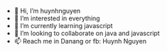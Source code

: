 - 👋 Hi, I’m huynhnguyen
- 👀 I’m interested in everything
- 🌱 I’m currently learning javascript
- 💞️ I’m looking to collaborate on java and javascript
- 📫 Reach me in Danang or fb: Huynh Nguyen

<!---
neohuynhnguyen/neohuynhnguyen is a ✨ special ✨ repository because its `README.md` (this file) appears on your GitHub profile.
You can click the Preview link to take a look at your changes.
--->

